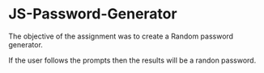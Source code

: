 # JS-Password-Generator

The objective of the assignment was to create a Random password generator.

If the user follows the prompts then the results will be a randon password.